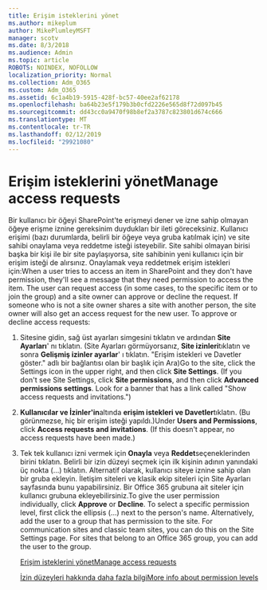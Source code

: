 ```yaml
---
title: Erişim isteklerini yönet
ms.author: mikeplum
author: MikePlumleyMSFT
manager: scotv
ms.date: 8/3/2018
ms.audience: Admin
ms.topic: article
ROBOTS: NOINDEX, NOFOLLOW
localization_priority: Normal
ms.collection: Adm_O365
ms.custom: Adm_O365
ms.assetid: 6c1a4b19-5915-428f-bc57-40ee2af62178
ms.openlocfilehash: ba64b23e5f179b3b0cfd2226e565d8f72d097b45
ms.sourcegitcommit: dd43cc0a9470f98b8ef2a3787c823801d674c666
ms.translationtype: MT
ms.contentlocale: tr-TR
ms.lasthandoff: 02/12/2019
ms.locfileid: "29921080"
---
```

# <a name="manage-access-requests"></a><span data-ttu-id="07f7f-102">Erişim isteklerini yönet</span><span class="sxs-lookup"><span data-stu-id="07f7f-102">Manage access requests</span></span>

<span data-ttu-id="07f7f-p101">Bir kullanıcı bir öğeyi SharePoint'te erişmeyi dener ve izne sahip olmayan öğeye erişme iznine gereksinim duydukları bir ileti göreceksiniz. Kullanıcı erişimi (bazı durumlarda, belirli bir öğeye veya gruba katılmak için) ve site sahibi onaylama veya reddetme isteği isteyebilir. Site sahibi olmayan birisi başka bir kişi ile bir site paylaşıyorsa, site sahibinin yeni kullanıcı için bir erişim isteği de alırsınız. Onaylamak veya reddetmek erişim istekleri için:</span><span class="sxs-lookup"><span data-stu-id="07f7f-p101">When a user tries to access an item in SharePoint and they don't have permission, they'll see a message that they need permission to access the item. The user can request access (in some cases, to the specific item or to join the group) and a site owner can approve or decline the request. If someone who is not a site owner shares a site with another person, the site owner will also get an access request for the new user. To approve or decline access requests:</span></span>
  
1. <span data-ttu-id="07f7f-p102">Sitesine gidin, sağ üst ayarları simgesini tıklatın ve ardından **Site Ayarları**' nı tıklatın. (Site Ayarları görmüyorsanız, **Site izinleri**tıklatın ve sonra **Gelişmiş izinler ayarlar**' ı tıklatın. "Erişim istekleri ve Davetler göster." adlı bir bağlantısı olan bir başlık için Ara)</span><span class="sxs-lookup"><span data-stu-id="07f7f-p102">Go to the site, click the Settings icon in the upper right, and then click **Site Settings**. (If you don't see Site Settings, click **Site permissions**, and then click **Advanced permissions settings**. Look for a banner that has a link called "Show access requests and invitations.")</span></span>
    
2. <span data-ttu-id="07f7f-p103">**Kullanıcılar ve İzinler'in**altında **erişim istekleri ve Davetler**tıklatın. (Bu görünmezse, hiç bir erişim isteği yapıldı.)</span><span class="sxs-lookup"><span data-stu-id="07f7f-p103">Under **Users and Permissions**, click **Access requests and invitations**. (If this doesn't appear, no access requests have been made.)</span></span>
    
3. <span data-ttu-id="07f7f-p104">Tek tek kullanıcı izni vermek için **Onayla** veya **Reddet**seçeneklerinden birini tıklatın. Belirli bir izin düzeyi seçmek için ilk kişinin adının yanındaki üç nokta (...) tıklatın. Alternatif olarak, kullanıcı siteye iznine sahip olan bir gruba ekleyin. İletişim siteleri ve klasik ekip siteleri için Site Ayarları sayfasında bunu yapabilirsiniz. Bir Office 365 grubuna ait siteler için kullanıcı grubuna ekleyebilirsiniz.</span><span class="sxs-lookup"><span data-stu-id="07f7f-p104">To give the user permission individually, click **Approve** or **Decline**. To select a specific permission level, first click the ellipsis (...) next to the person's name. Alternatively, add the user to a group that has permission to the site. For communication sites and classic team sites, you can do this on the Site Settings page. For sites that belong to an Office 365 group, you can add the user to the group.</span></span>
    
    [<span data-ttu-id="07f7f-117">Erişim isteklerini yönet</span><span class="sxs-lookup"><span data-stu-id="07f7f-117">Manage access requests </span></span>](https://go.microsoft.com/fwlink/?linkid=2008747)
    
    [<span data-ttu-id="07f7f-118">İzin düzeyleri hakkında daha fazla bilgi</span><span class="sxs-lookup"><span data-stu-id="07f7f-118">More info about permission levels</span></span>](https://go.microsoft.com/fwlink/?linkid=867071)
    


